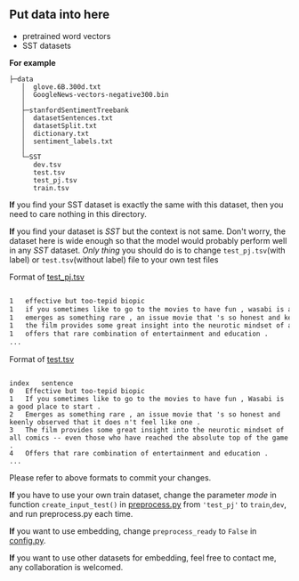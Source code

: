 ## Put data into here
* pretrained word vectors
* SST datasets

**For example**
```
├─data                
   │  glove.6B.300d.txt
   │  GoogleNews-vectors-negative300.bin
   │
   ├─stanfordSentimentTreebank
   │  datasetSentences.txt
   │  datasetSplit.txt
   │  dictionary.txt
   │  sentiment_labels.txt
   │
   └─SST
      dev.tsv
      test.tsv
      test_pj.tsv
      train.tsv
```

**If** you find your SST dataset is exactly the same with this dataset,
then you need to care nothing in this directory.

**If** you find your dataset is *SST* but the context is not same.
Don't worry, the dataset here is wide enough so that the model would probably perform well in any *SST* dataset.
*Only thing* you should do is to change ```test_pj.tsv```(with label) or ```test.tsv```(without label) file to your own test files

Format of [test_pj.tsv](./SST/test_pj.tsv)

```apache

1	effective but too-tepid biopic
1	if you sometimes like to go to the movies to have fun , wasabi is a good place to start .
1	emerges as something rare , an issue movie that 's so honest and keenly observed that it does n't feel like one .
1	the film provides some great insight into the neurotic mindset of all comics -- even those who have reached the absolute top of the game .
1	offers that rare combination of entertainment and education .
...

```

Format of [test.tsv](./SST/test.tsv)

```fix

index	sentence
0	Effective but too-tepid biopic
1	If you sometimes like to go to the movies to have fun , Wasabi is a good place to start .
2	Emerges as something rare , an issue movie that 's so honest and keenly observed that it does n't feel like one .
3	The film provides some great insight into the neurotic mindset of all comics -- even those who have reached the absolute top of the game .
4	Offers that rare combination of entertainment and education .
...

```

Please refer to above formats to commit your changes.

**If** you have to use your own train dataset, change the parameter *mode* in 
function ```create_input_test()``` in [preprocess.py](../preprocess.py) from ```'test_pj'``` to ```train```,```dev```,
and run preprocess.py each time.

**If** you want to use embedding, change ```preprocess_ready``` to ```False``` in [config.py](../config.py).

**If** you want to use other datasets for embedding, feel free to contact me, any collaboration is welcomed.